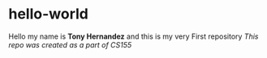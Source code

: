 # hello-world
Hello my name is **Tony Hernandez** and this is my very First repository
*This repo was created as a part of CS155*
